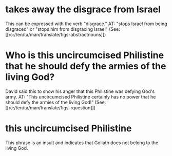 # takes away the disgrace from Israel

This can be expressed with the verb "disgrace." AT: "stops Israel from being disgraced" or "stops him from disgracing Israel" (See: [[rc://en/ta/man/translate/figs-abstractnouns]])

# Who is this uncircumcised Philistine that he should defy the armies of the living God?

David said this to show his anger that this Philistine was defying God's army. AT: "This uncircumcised Philistine certainly has no power that he should defy the armies of the living God!" (See: [[rc://en/ta/man/translate/figs-rquestion]])

# this uncircumcised Philistine

This phrase is an insult and indicates that Goliath does not belong to the living God.